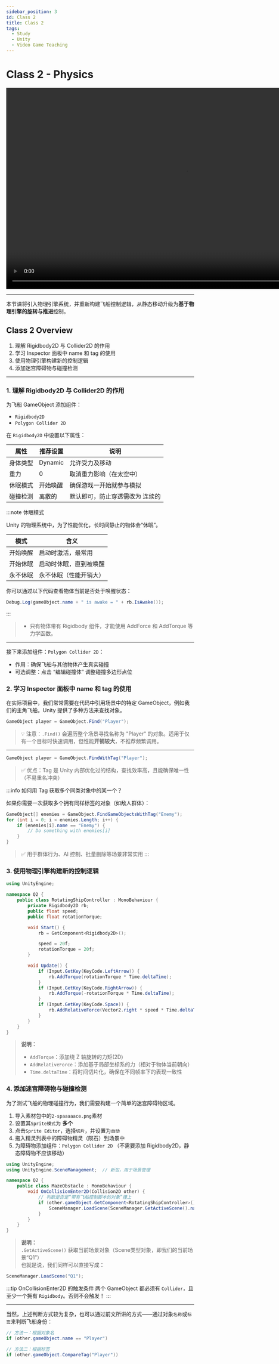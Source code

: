 ```yaml
---
sidebar_position: 3
id: Class 2
title: Class 2
tags:
  - Study
  - Unity
  - Video Game Teaching
---
```


# Class 2 - Physics

<video width="960" height="540" controls>
  <source src="https://pub-25034b877a7f48ba91623467da545f22.r2.dev/02_Physics.mp4" />
</video>

---

本节课将引入物理引擎系统，并重新构建飞船控制逻辑，从静态移动升级为**基于物理引擎的旋转与推进**控制。

## Class 2 Overview

1. 理解 Rigidbody2D 与 Collider2D 的作用
2. 学习 Inspector 面板中 name 和 tag 的使用
3. 使用物理引擎构建新的控制逻辑
4. 添加迷宫障碍物与碰撞检测

---

### 1. 理解 Rigidbody2D 与 Collider2D 的作用

为飞船 GameObject 添加组件：

- `Rigidbody2D`
- `Polygon Collider 2D`

在 `Rigidbody2D` 中设置以下属性：

| 属性 | 推荐设置 | 说明 |
|------|----------|------|
| 身体类型 | Dynamic | 允许受力及移动 |
| 重力 | 0 | 取消重力影响（在太空中） |
| 休眠模式 | 开始唤醒 | 确保游戏一开始就参与模拟 |
| 碰撞检测 | 离散的 | 默认即可，防止穿透需改为 连续的 |

:::note 休眠模式

Unity 的物理系统中，为了性能优化，长时间静止的物体会“休眠”。

| 模式 | 含义 |
|------|------|
| 开始唤醒 | 启动时激活，最常用 |
| 开始休眠 | 启动时休眠，直到被唤醒 |
| 永不休眠 | 永不休眠（性能开销大） |

你可以通过以下代码查看物体当前是否处于唤醒状态：

```csharp
Debug.Log(gameObject.name + " is awake = " + rb.IsAwake());
```
:::

> - 只有物体带有 Rigidbody 组件，才能使用 AddForce 和 AddTorque 等力学函数。

---

接下来添加组件：`Polygon Collider 2D`：

- 作用：确保飞船与其他物体产生真实碰撞
- 可选调整：点击 “编辑碰撞体” 调整碰撞多边形点位


### 2. 学习 Inspector 面板中 name 和 tag 的使用

在实际项目中，我们常常需要在代码中引用场景中的特定 GameObject，例如我们的主角飞船。Unity 提供了多种方法来查找对象。

```csharp title="方法一：根据名称查找"
GameObject player = GameObject.Find("Player");
```

> 💡 注意：`.Find()` 会遍历整个场景寻找名称为 "Player" 的对象。适用于仅有一个目标时快速调用，但性能**开销较大**，不推荐频繁调用。

---

```csharp title="方法二：根据标签查找"
GameObject player = GameObject.FindWithTag("Player");
```

> ✅ 优点：Tag 是 Unity 内部优化过的结构，查找效率高，且能确保唯一性（不易重名冲突）

:::info 如何用 Tag 获取多个同类对象中的某一个？

如果你需要一次获取多个拥有同样标签的对象（如敌人群体）：

```csharp
GameObject[] enemies = GameObject.FindGameObjectsWithTag("Enemy");
for (int i = 0; i < enemies.Length; i++) {
    if (enemies[i].name == "Enemy") {
        // Do something with enemies[i]
    }
}
```

> ✅ 用于群体行为、AI 控制、批量删除等场景非常实用
:::


### 3. 使用物理引擎构建新的控制逻辑

```csharp title="路径建议：Assets/Q2/Code/RotatingShipController.cs"
using UnityEngine;

namespace Q2 {
    public class RotatingShipController : MonoBehaviour {
        private Rigidbody2D rb;
        public float speed;
        public float rotationTorque;

        void Start() {
            rb = GetComponent<Rigidbody2D>();

            speed = 20f;
            rotationTorque = 20f;
        }

        void Update() {
            if (Input.GetKey(KeyCode.LeftArrow)) {
                rb.AddTorque(rotationTorque * Time.deltaTime);
            }
            if (Input.GetKey(KeyCode.RightArrow)) {
                rb.AddTorque(-rotationTorque * Time.deltaTime);
            }
            if (Input.GetKey(KeyCode.Space)) {
                rb.AddRelativeForce(Vector2.right * speed * Time.deltaTime);
            }
        }
    }
}
```

> **说明：**  
> - `AddTorque`：添加绕 Z 轴旋转的力矩(2D)  
> - `AddRelativeForce`：添加基于局部坐标系的力（相对于物体当前朝向）  
> - `Time.deltaTime`：将时间切片化，确保在不同帧率下的表现一致性


### 4. 添加迷宫障碍物与碰撞检测

为了测试飞船的物理碰撞行为，我们需要构建一个简单的迷宫障碍物区域。

1. 导入素材包中的`2-spaaaaace.png`素材
2. 设置其`Sprite模式`为 **多个**
3. 点击`Sprite Editor`，选择`切片`，并设置为`自动`
4. 拖入精灵列表中的障碍物精灵（陨石）到场景中
5. 为障碍物添加组件：`Polygon Collider 2D` （不需要添加 Rigidbody2D，静态障碍物不应该移动）

```csharp title="Assets/Q2/Code/MazeObstacle.cs"
using UnityEngine;
using UnityEngine.SceneManagement;  // 新包，用于场景管理

namespace Q2 {
    public class MazeObstacle : MonoBehaviour {
        void OnCollisionEnter2D(Collision2D other) {
            // 判断是否是“带有飞船控制脚本的对象”撞上
            if (other.gameObject.GetComponent<RotatingShipController>() != null) {
                SceneManager.LoadScene(SceneManager.GetActiveScene().name);
            }
        }
    }
}
```

> **说明：**  
> `.GetActiveScene()` 获取当前场景对象（Scene类型对象，即我们的当前场景“Q1”）  
也就是说，我们同样可以直接写成：  
```csharp
SceneManager.LoadScene("Q1");
```

:::tip OnCollisionEnter2D 的触发条件
两个 GameObject 都必须有 `Collider`，且至少一个拥有 `Rigidbody`。否则不会触发！
:::

---

当然，上述判断方式较为复杂，也可以通过前文所讲的方式——通过对象`名称`或`标签`来判断飞船身份：

```csharp
// 方法一：根据对象名
if (other.gameObject.name == "Player")

// 方法二：根据标签
if (other.gameObject.CompareTag("Player"))
```
